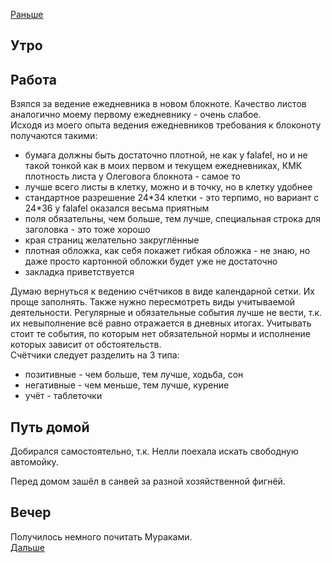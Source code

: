 [Раньше](../03/2021.03.31.md)  
## Утро
## Работа
Взялся за ведение ежедневника в новом блокноте. Качество листов аналогично моему первому ежедневнику - очень слабое.  
Исходя из моего опыта ведения ежедневников требования к блоконоту получаются такими: 
 - бумага должны быть достаточно плотной, не как у falafel, но и не такой тонкой как в моих первом и текущем ежедневниках, КМК плотность листа у Олеговога блокнота - самое то
 - лучше всего листы в клетку, можно и в точку, но в клетку удобнее
 - стандартное разрешение 24\*34 клетки - это терпимо, но вариант с 24\*36 у falafel оказался весьма приятным
 - поля обязательны, чем больше, тем лучше, специальная строка для заголовка - это тоже хорошо
 - края страниц желательно закруглённые
 - плотная обложка, как себя покажет гибкая обложка - не знаю, но даже просто картонной обложки будет уже не достаточно
 - закладка приветствуется

Думаю вернуться к ведению счётчиков в виде календарной сетки. Их проще заполнять. Также нужно пересмотреть виды учитываемой деятельности. Регулярные и обязательные события лучше не вести, т.к. их невыполнение всё равно отражается в дневных итогах. Учитывать стоит те события, по которым нет обязательной нормы и исполнение которых зависит от обстоятельств.  
Счётчики следует разделить на 3 типа:
 - позитивные - чем больше, тем лучше, ходьба, сон
 - негативные - чем меньше, тем лучше, курение
 - учёт - таблеточки
## Путь домой
Добирался самостоятельно, т.к. Нелли поехала искать свободную автомойку.

Перед домом зашёл в санвей за разной хозяйственной фигнёй.
## Вечер
Получилось немного почитать Мураками.  
[Дальше](2021.04.02.md)
